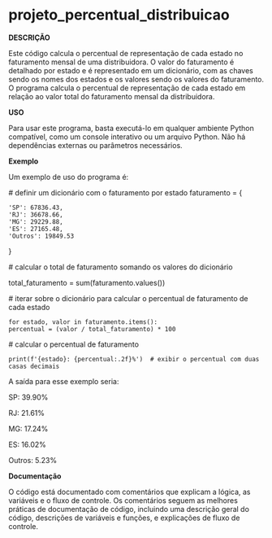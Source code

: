 # projeto_percentual_distribuicao


**DESCRIÇÃO**

Este código calcula o percentual de representação de cada estado no faturamento mensal de uma distribuidora. O valor do faturamento é detalhado por estado e é representado em um dicionário, com as chaves sendo os nomes dos estados e os valores sendo os valores do faturamento. O programa calcula o percentual de representação de cada estado em relação ao valor total do faturamento mensal da distribuidora.

**USO**

Para usar este programa, basta executá-lo em qualquer ambiente Python compatível, como um console interativo ou um arquivo Python. Não há dependências externas ou parâmetros necessários.

**Exemplo**

Um exemplo de uso do programa é:

\# definir um dicionário com o faturamento por estado
faturamento = {

    'SP': 67836.43,
    'RJ': 36678.66,
    'MG': 29229.88,
    'ES': 27165.48,
    'Outros': 19849.53
}

\# calcular o total de faturamento somando os valores do dicionário


total_faturamento = sum(faturamento.values())

\# iterar sobre o dicionário para calcular o percentual de faturamento de cada estado


    for estado, valor in faturamento.items():
    percentual = (valor / total_faturamento) * 100  
    
 \# calcular o percentual de faturamento
 
 
    print(f'{estado}: {percentual:.2f}%')  # exibir o percentual com duas casas decimais

A saída para esse exemplo seria:


SP: 39.90%

RJ: 21.61%

MG: 17.24%

ES: 16.02%

Outros: 5.23%


 
**Documentação**

O código está documentado com comentários que explicam a lógica, as variáveis e o fluxo de controle. Os comentários seguem as melhores práticas de documentação de código, incluindo uma descrição geral do código, descrições de variáveis e funções, e explicações de fluxo de controle.
